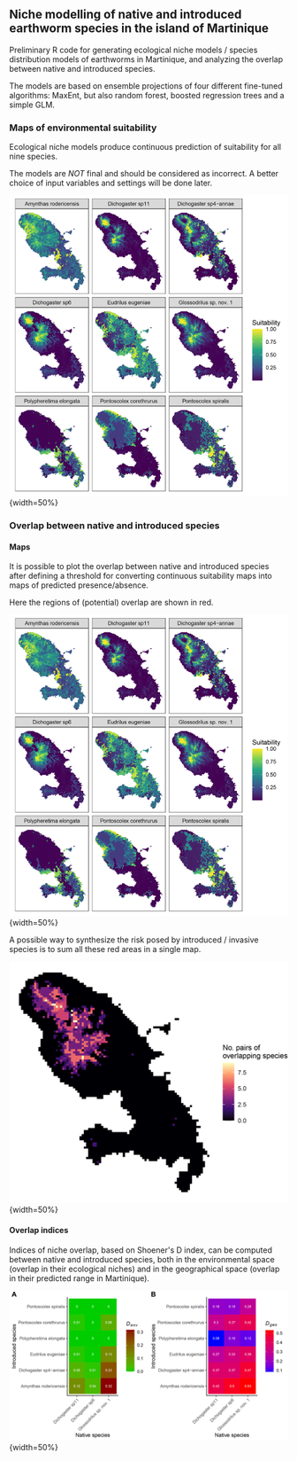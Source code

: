 ## Niche modelling of native and introduced earthworm species in the island of Martinique 

Preliminary R code for generating ecological niche models / species distribution models of earthworms in Martinique, and analyzing the overlap between native and introduced species.

The models are based on ensemble projections of four different fine-tuned algorithms: MaxEnt, but also random forest, boosted regression trees and a simple GLM.


### Maps of environmental suitability

Ecological niche models produce continuous prediction of suitability for all nine species.

The models are *NOT* final and should be considered as incorrect. A better choice of input variables and settings will be done later. 

![Fig. 1](Suitability_maps.png){width=50%}


### Overlap between native and introduced species
#### Maps

It is possible to plot the overlap between native and introduced species after defining a threshold for converting continuous suitability maps into maps of predicted presence/absence.

Here the regions of (potential) overlap are shown in red.

![Fig. 2](Suitability_maps.png){width=50%}

A possible way to synthesize the risk posed by introduced / invasive species is to sum all these red areas in a single map.

![Fig. 3](synthetic_maps.png){width=50%}

#### Overlap indices

Indices of niche overlap, based on Shoener's D index, can be computed between native and introduced species, both in the environmental space (overlap in their ecological niches) and in the geographical space (overlap in their predicted range in Martinique).

![Fig. 4](overlap_indices.png){width=50%}


